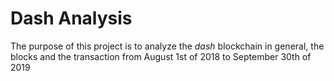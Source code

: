 # Dash Analysis

The purpose of this project is to analyze the *dash* blockchain in general, the blocks and the transaction from August 1st of 2018 to September 30th of 2019
